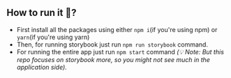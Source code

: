 ## How to run it 🤔?
- First install all the packages using either `npm i`(if you're using npm) or `yarn`(if you're using yarn)
- Then, for running storybook just run `npm run storybook` command.
- For running the entire app just run `npm start` command _(💡 Note: But this repo focuses on storybook more, so you might not see much in the application side)._
